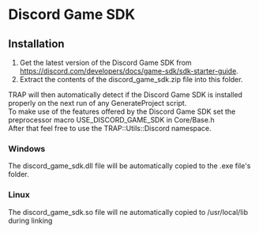 # Discord Game SDK

## Installation

1. Get the latest version of the Discord Game SDK from https://discord.com/developers/docs/game-sdk/sdk-starter-guide.
2. Extract the contents of the discord_game_sdk.zip file into this folder.

TRAP will then automatically detect if the Discord Game SDK is installed properly on the next run of any GenerateProject script.  
To make use of the features offered by the Discord Game SDK set the preprocessor macro USE_DISCORD_GAME_SDK in Core/Base.h  
After that feel free to use the TRAP::Utils::Discord namespace.

### Windows

The discord_game_sdk.dll file will be automatically copied to the .exe file's folder.

### Linux

The discord_game_sdk.so file will ne automatically copied to /usr/local/lib during linking